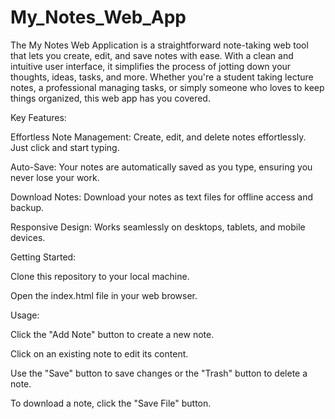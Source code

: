 # My_Notes_Web_App

The My Notes Web Application is a straightforward note-taking web tool that lets you create, edit, and save notes with ease. With a clean and intuitive user interface, it simplifies the process of jotting down your thoughts, ideas, tasks, and more. Whether you're a student taking lecture notes, a professional managing tasks, or simply someone who loves to keep things organized, this web app has you covered.

Key Features:

Effortless Note Management: Create, edit, and delete notes effortlessly. Just click and start typing.

Auto-Save: Your notes are automatically saved as you type, ensuring you never lose your work.

Download Notes: Download your notes as text files for offline access and backup.

Responsive Design: Works seamlessly on desktops, tablets, and mobile devices.

Getting Started:

Clone this repository to your local machine.

Open the index.html file in your web browser.

Usage:

Click the "Add Note" button to create a new note.

Click on an existing note to edit its content.

Use the "Save" button to save changes or the "Trash" button to delete a note.

To download a note, click the "Save File" button.
